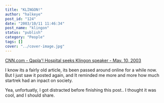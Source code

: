 ```yaml
---
title: "KLINGON!"
author: "halkeye"
post_id: "124"
date: "2003/10/11 11:46:34"
post_name: "klingon"
status: "publish"
category: "People"
tags: []
cover: "../cover-image.jpg"
---
```


[CNN.com - Qapla'! Hospital seeks Klingon speaker - May. 10, 2003](https://www.cnn.com/2003/US/West/05/10/offbeat.klingon.interpreter/)

I know its a fairly old article, its been passed around online for a while now. But I just saw it posted again, and It reminded me more and more how much startrek had an inpact on society.

Yea, unfortuatly, I got distracted before finishing this post.. I thought it was cool, and I should share.